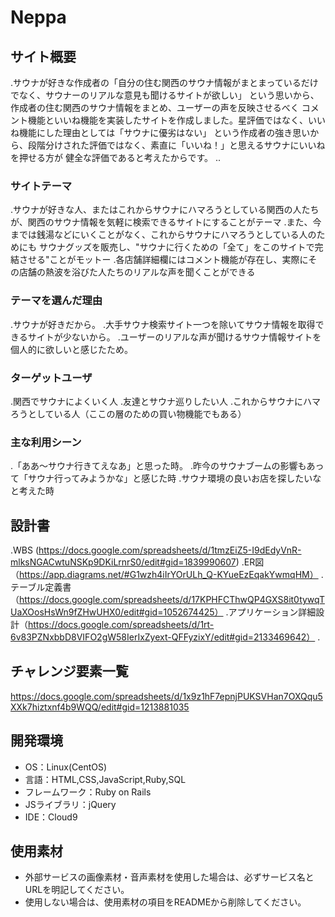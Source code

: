 # Neppa

## サイト概要
.サウナが好きな作成者の「自分の住む関西のサウナ情報がまとまっているだけでなく、サウナーのリアルな意見も聞けるサイトが欲しい」
という思いから、作成者の住む関西のサウナ情報をまとめ、ユーザーの声を反映させるべく
コメント機能といいね機能を実装したサイトを作成しました。星評価ではなく、いいね機能にした理由としては「サウナに優劣はない」
という作成者の強き思いから、段階分けされた評価ではなく、素直に「いいね！」と思えるサウナにいいねを押せる方が
健全な評価であると考えたからです。
..

### サイトテーマ
.サウナが好きな人、またはこれからサウナにハマろうとしている関西の人たちが、関西のサウナ情報を気軽に検索できるサイトにすることがテーマ
.また、今までは銭湯などにいくことがなく、これからサウナにハマろうとしている人のためにも
 サウナグッズを販売し、"サウナに行くための「全て」をこのサイトで完結させる"ことがモットー
.各店舗詳細欄にはコメント機能が存在し、実際にその店舗の熱波を浴びた人たちのリアルな声を聞くことができる

### テーマを選んだ理由
.サウナが好きだから。
.大手サウナ検索サイト一つを除いてサウナ情報を取得できるサイトが少ないから。
.ユーザーのリアルな声が聞けるサウナ情報サイトを個人的に欲しいと感じたため。

### ターゲットユーザ
.関西でサウナによくいく人
.友達とサウナ巡りしたい人
.これからサウナにハマろうとしている人（ここの層のための買い物機能でもある）

### 主な利用シーン
.「ああ〜サウナ行きてえなあ」と思った時。
.昨今のサウナブームの影響もあって「サウナ行ってみようかな」と感じた時
.サウナ環境の良いお店を探したいなと考えた時

## 設計書
.WBS (https://docs.google.com/spreadsheets/d/1tmzEiZ5-I9dEdyVnR-mlksNGACwtuNSKp9DKiLrnrS0/edit#gid=1839990607)
.ER図（https://app.diagrams.net/#G1wzh4iIrYOrULh_Q-KYueEzEqakYwmqHM）
.テーブル定義書（https://docs.google.com/spreadsheets/d/17KPHFCThwQP4GXS8it0tywqTUaXOosHsWn9fZHwUHX0/edit#gid=1052674425）
.アプリケーション詳細設計（https://docs.google.com/spreadsheets/d/1rt-6v83PZNxbbD8VIFO2gW58IerIxZyext-QFFyzixY/edit#gid=2133469642）
.

## チャレンジ要素一覧
<https://docs.google.com/spreadsheets/d/1x9z1hF7epnjPUKSVHan7OXQqu5XXk7hiztxnf4b9WQQ/edit#gid=1213881035>

## 開発環境
- OS：Linux(CentOS)
- 言語：HTML,CSS,JavaScript,Ruby,SQL
- フレームワーク：Ruby on Rails
- JSライブラリ：jQuery
- IDE：Cloud9

## 使用素材
- 外部サービスの画像素材・音声素材を使用した場合は、必ずサービス名とURLを明記してください。
- 使用しない場合は、使用素材の項目をREADMEから削除してください。